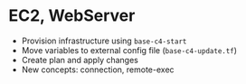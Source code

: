 # EC2, WebServer

- Provision infrastructure using ```base-c4-start```
- Move variables to external config file (```base-c4-update.tf```)
- Create plan and apply changes
- New concepts: connection, remote-exec
